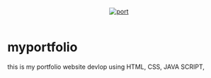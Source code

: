 <br>
<center><a href="https://ibb.co/4Zdbzxk"><img src="https://i.ibb.co/Z6mQ5C9/port.png" alt="port" border="0"></a><br /><a target='_blank' href='https://nonprofitlight.com/md/calverton/adoptions-together-inc'></a><br /></center>

# myportfolio
this is my portfolio website devlop using HTML, CSS, JAVA SCRIPT,  

